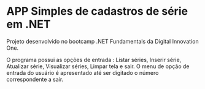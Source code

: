# APP Simples de cadastros de série em .NET 
Projeto desenvolvido no bootcamp .NET Fundamentals da Digital Innovation One.

O programa possui as opções de entrada : Listar séries, Inserir série, Atualizar série, Visualizar séries, Limpar tela e sair.
O menu de opção de entrada do usuário é apresentado até ser digitado o número correspondente a sair.

